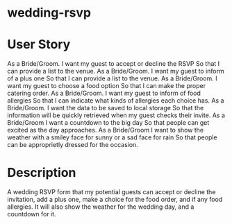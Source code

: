 # wedding-rsvp

# User Story
As a Bride/Groom.
I want my guest to accept or decline the RSVP
So that I can provide a list to the venue.
As a Bride/Groom.
I want my guest to inform of a plus one
So that I can provide a list to the venue.
As a Bride/Groom.
I want my guest to choose a food option
So that I can make the proper catering order.
As a Bride/Groom.
I want my guest to inform of food allergies
So that I can indicate what kinds of allergies each choice has.
As a Bride/Groom.
I want the data to be saved to local storage
So that the information will be quickly retrieved when my guest checks their invite.
As a Bride/Groom
I want a countdown to the big day
So that people can get excited as the day approaches.
As a Bride/Groom
I want to show the weather with a smiley face for sunny or a sad face for rain
So that people can be approprietly dressed for the occasion.

# Description
A wedding RSVP form that my potential guests can accept or decline the invitation, add a plus one, make a choice for the food order, and if any food allergies. It will also show the weather for the wedding day, and a countdown for it.